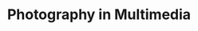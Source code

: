 ---
layout: category
category: photography
title: Photography in Multimedia
description: Photography refers to the art and practice of capturing and creating images using a camera or other imaging device.
permalink: /photography/
---